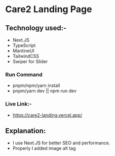 # Care2 Landing Page

## Technology used:-

- Next.JS
- TypeScript
- MantineUI
- TailwindCSS
- Swiper for Slider

### Run Command

- pnpm/npm/yarn install
- pnpm/yarn dev || npm run dev

### Live Link:-

- https://care2-landing.vercel.app/


## Explanation:
* I use Next.JS for better SEO and performance.
* Properly I added image alt tag
